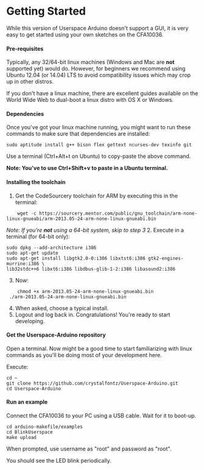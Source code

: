 # Getting Started
While this version of Userspace Arduino doesn't support a GUI, it is very easy to get started using your own sketches on the CFA10036.

#### Pre-requisites

Typically, any 32/64-bit linux machines (Windows and Mac are **not** supported yet) would do. However, for beginners we recommend using Ubuntu 12.04 (or 14.04) LTS to avoid compatibility issues which may crop up in other distros.

If you don't have a linux machine, there are excellent guides available on the World Wide Web to dual-boot a linux distro with OS X or Windows.

#### Dependencies

Once you've got your linux machine running, you might want to run these commands to make sure that dependencies are installed:
```
sudo aptitude install g++ bison flex gettext ncurses-dev texinfo git
```
Use a terminal (Ctrl+Alt+t on Ubuntu) to copy-paste the above command.

**Note: You've to use Ctrl+Shift+v to paste in a Ubuntu terminal.**
#### Installing the toolchain
1. Get the CodeSourcery toolchain for ARM by executing this in the terminal:
```
    wget -c https://sourcery.mentor.com/public/gnu_toolchain/arm-none-linux-gnueabi/arm-2013.05-24-arm-none-linux-gnueabi.bin
```
*Note: If you're **not** using a 64-bit system, skip to step 3*
2. Execute in a terminal (for 64-bit only):
```
sudo dpkg --add-architecture i386
sudo apt-get update
sudo apt-get install libgtk2.0-0:i386 libxtst6:i386 gtk2-engines-murrine:i386 \
lib32stdc++6 libxt6:i386 libdbus-glib-1-2:i386 libasound2:i386
```

3. Now:
```
    chmod +x arm-2013.05-24-arm-none-linux-gnueabi.bin
 ./arm-2013.05-24-arm-none-linux-gnueabi.bin
```
4. When asked, choose a typical install.
5. Logout and log back in. Congratulations! You're ready to start developing.

#### Get the Userspace-Arduino repository

Open a terminal. Now might be a good time to start familiarizing with linux commands as you'll be doing most of your development here.

Execute:

```
cd ~
git clone https://github.com/crystalfontz/Userspace-Arduino.git
cd Userspace-Arduino
```

#### Run an example

Connect the CFA10036 to your PC using a USB cable. Wait for it to boot-up.
```
cd arduino-makefile/examples
cd BlinkUserspace
make upload
```
When prompted, use username as "root" and password as "root".

You should see the LED blink periodically.
